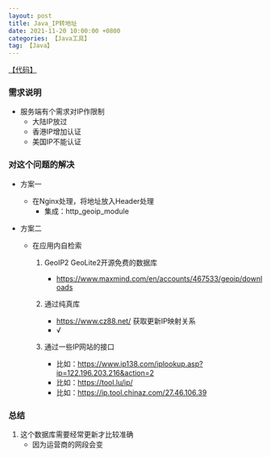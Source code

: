 ```yaml
---
layout: post
title: Java_IP转地址
date: 2021-11-20 10:00:00 +0800
categories: 【Java工具】
tag: 【Java】
---
```


[【代码】](https://github.com/louishwh/java-utils.git)

### 需求说明
- 服务端有个需求对IP作限制
	- 大陆IP放过
	- 香港IP增加认证
	- 美国IP不能认证

### 对这个问题的解决
- 方案一
	- 在Nginx处理，将地址放入Header处理
		- 集成：http_geoip_module

- 方案二
	- 在应用内自检索
		1. GeoIP2 GeoLite2开源免费的数据库
			- https://www.maxmind.com/en/accounts/467533/geoip/downloads

		2. 通过纯真库
			- https://www.cz88.net/ 获取更新IP映射关系
			- √
		3. 通过一些IP网站的接口
			- 比如：https://www.ip138.com/iplookup.asp?ip=122.196.203.216&action=2
			- 比如：https://tool.lu/ip/
			- 比如：https://ip.tool.chinaz.com/27.46.106.39


### 总结

1. 这个数据库需要经常更新才比较准确
	- 因为运营商的网段会变
